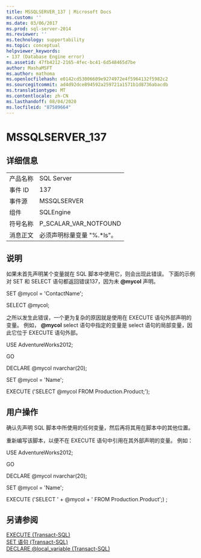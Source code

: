 ```yaml
---
title: MSSQLSERVER_137 | Microsoft Docs
ms.custom: ''
ms.date: 03/06/2017
ms.prod: sql-server-2014
ms.reviewer: ''
ms.technology: supportability
ms.topic: conceptual
helpviewer_keywords:
- 137 (Database Engine error)
ms.assetid: 47fb4212-2165-4fec-bc41-6d548465d7be
author: MashaMSFT
ms.author: mathoma
ms.openlocfilehash: e0142cd53006609e9274972e4f5964132f5982c2
ms.sourcegitcommit: ad4d92dce894592a259721a1571b1d8736abacdb
ms.translationtype: MT
ms.contentlocale: zh-CN
ms.lasthandoff: 08/04/2020
ms.locfileid: "87589664"
---
```

# <a name="mssqlserver_137"></a>MSSQLSERVER_137
    
## <a name="details"></a>详细信息  
  
|||  
|-|-|  
|产品名称|SQL Server|  
|事件 ID|137|  
|事件源|MSSQLSERVER|  
|组件|SQLEngine|  
|符号名称|P_SCALAR_VAR_NOTFOUND|  
|消息正文|必须声明标量变量 "%.*ls"。|  
  
## <a name="explanation"></a>说明  
 如果未首先声明某个变量就在 SQL 脚本中使用它，则会出现此错误。 下面的示例对 SET 和 SELECT 语句都返回错误137，因为未 **@mycol** 声明。  
  
 SET @mycol = 'ContactName';  
  
 SELECT @mycol;  
  
 之所以发生此错误，一个更为复杂的原因就是使用在 EXECUTE 语句外部声明的变量。 例如， **@mycol** select 语句中指定的变量是 select 语句的局部变量，因此它位于 EXECUTE 语句外部。  
  
 USE AdventureWorks2012;  
  
 GO  
  
 DECLARE @mycol nvarchar(20);  
  
 SET @mycol = 'Name';  
  
 EXECUTE ('SELECT @mycol FROM Production.Product;');  
  
## <a name="user-action"></a>用户操作  
 确认先声明 SQL 脚本中所使用的任何变量，然后再将其用在脚本中的其他位置。  
  
 重新编写该脚本，以便不在 EXECUTE 语句中引用在其外部声明的变量。 例如：  
  
 USE AdventureWorks2012;  
  
 GO  
  
 DECLARE @mycol nvarchar(20);  
  
 SET @mycol = 'Name';  
  
 EXECUTE ('SELECT ' + @mycol + ' FROM Production.Product';) ;  
  
## <a name="see-also"></a>另请参阅  
 [EXECUTE (Transact-SQL)](/sql/t-sql/language-elements/execute-transact-sql)   
 [SET 语句 (Transact-SQL)](/sql/t-sql/statements/set-statements-transact-sql)   
 [DECLARE @local_variable (Transact-SQL)](/sql/t-sql/language-elements/declare-local-variable-transact-sql)  
  
  
